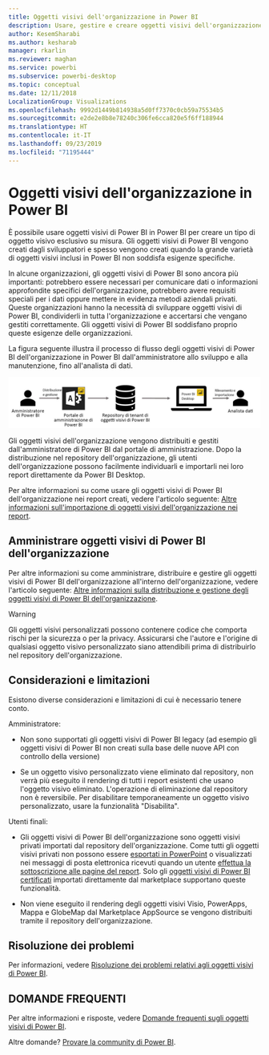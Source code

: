 ```yaml
---
title: Oggetti visivi dell'organizzazione in Power BI
description: Usare, gestire e creare oggetti visivi dell'organizzazione in Power BI
author: KesemSharabi
ms.author: kesharab
manager: rkarlin
ms.reviewer: maghan
ms.service: powerbi
ms.subservice: powerbi-desktop
ms.topic: conceptual
ms.date: 12/11/2018
LocalizationGroup: Visualizations
ms.openlocfilehash: 9992d1449b814938a5d0ff7370c0cb59a75534b5
ms.sourcegitcommit: e2de2e8b8e78240c306fe6cca820e5f6ff188944
ms.translationtype: HT
ms.contentlocale: it-IT
ms.lasthandoff: 09/23/2019
ms.locfileid: "71195444"
---
```

# <a name="organizational-visuals-in-power-bi"></a>Oggetti visivi dell'organizzazione in Power BI

È possibile usare oggetti visivi di Power BI in Power BI per creare un tipo di oggetto visivo esclusivo su misura. Gli oggetti visivi di Power BI vengono creati dagli sviluppatori e spesso vengono creati quando la grande varietà di oggetti visivi inclusi in Power BI non soddisfa esigenze specifiche.

In alcune organizzazioni, gli oggetti visivi di Power BI sono ancora più importanti: potrebbero essere necessari per comunicare dati o informazioni approfondite specifici dell'organizzazione, potrebbero avere requisiti speciali per i dati oppure mettere in evidenza metodi aziendali privati. Queste organizzazioni hanno la necessità di sviluppare oggetti visivi di Power BI, condividerli in tutta l'organizzazione e accertarsi che vengano gestiti correttamente. Gli oggetti visivi di Power BI soddisfano proprio queste esigenze delle organizzazioni.

La figura seguente illustra il processo di flusso degli oggetti visivi di Power BI dell'organizzazione in Power BI dall'amministratore allo sviluppo e alla manutenzione, fino all'analista di dati.

![Immagine di oggetto visivo personalizzato](media/power-bi-custom-visuals-organizational/custom-visual-org-01.jpg)

Gli oggetti visivi dell'organizzazione vengono distribuiti e gestiti dall'amministratore di Power BI dal portale di amministrazione. Dopo la distribuzione nel repository dell'organizzazione, gli utenti dell'organizzazione possono facilmente individuarli e importarli nei loro report direttamente da Power BI Desktop.

Per altre informazioni su come usare gli oggetti visivi di Power BI dell'organizzazione nei report creati, vedere l'articolo seguente: [Altre informazioni sull'importazione di oggetti visivi dell'organizzazione nei report](power-bi-custom-visuals.md).

## <a name="administer-organizational-power-bi-visuals"></a>Amministrare oggetti visivi di Power BI dell'organizzazione

Per altre informazioni su come amministrare, distribuire e gestire gli oggetti visivi di Power BI dell'organizzazione all'interno dell'organizzazione, vedere l'articolo seguente: [Altre informazioni sulla distribuzione e gestione degli oggetti visivi di Power BI dell'organizzazione](https://go.microsoft.com/fwlink/?linkid=866790).

> [!WARNING]
> Gli oggetti visivi personalizzati possono contenere codice che comporta rischi per la sicurezza o per la privacy. Assicurarsi che l'autore e l'origine di qualsiasi oggetto visivo personalizzato siano attendibili prima di distribuirlo nel repository dell'organizzazione.

## <a name="considerations-and-limitations"></a>Considerazioni e limitazioni

Esistono diverse considerazioni e limitazioni di cui è necessario tenere conto.

Amministratore:

* Non sono supportati gli oggetti visivi di Power BI legacy (ad esempio gli oggetti visivi di Power BI non creati sulla base delle nuove API con controllo della versione)

* Se un oggetto visivo personalizzato viene eliminato dal repository, non verrà più eseguito il rendering di tutti i report esistenti che usano l'oggetto visivo eliminato. L'operazione di eliminazione dal repository non è reversibile. Per disabilitare temporaneamente un oggetto visivo personalizzato, usare la funzionalità "Disabilita".

Utenti finali:

* Gli oggetti visivi di Power BI dell'organizzazione sono oggetti visivi privati importati dal repository dell'organizzazione. Come tutti gli oggetti visivi privati non possono essere [esportati in PowerPoint](https://docs.microsoft.com/power-bi/consumer/end-user-powerpoint) o visualizzati nei messaggi di posta elettronica ricevuti quando un utente [effettua la sottoscrizione alle pagine del report](https://docs.microsoft.com/power-bi/consumer/end-user-subscribe). Solo gli [oggetti visivi di Power BI certificati](https://docs.microsoft.com/power-bi/power-bi-custom-visuals-certified) importati direttamente dal marketplace supportano queste funzionalità.

* Non viene eseguito il rendering degli oggetti visivi Visio, PowerApps, Mappa e GlobeMap dal Marketplace AppSource se vengono distribuiti tramite il repository dell'organizzazione.

## <a name="troubleshoot"></a>Risoluzione dei problemi

Per informazioni, vedere [Risoluzione dei problemi relativi agli oggetti visivi di Power BI](power-bi-custom-visuals-troubleshoot.md).

## <a name="faq"></a>DOMANDE FREQUENTI

Per altre informazioni e risposte, vedere [Domande frequenti sugli oggetti visivi di Power BI](power-bi-custom-visuals-faq.md#organizational-visuals).

Altre domande? [Provare la community di Power BI](http://community.powerbi.com/).
